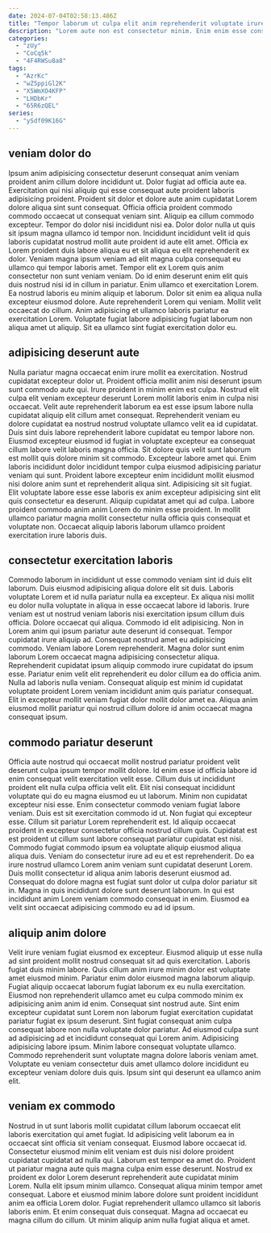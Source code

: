```yaml
---
date: 2024-07-04T02:58:13.486Z
title: "Tempor laborum ut culpa elit anim reprehenderit voluptate irure enim."
description: "Lorem aute non est consectetur minim. Enim enim esse consequat enim mollit laboris veniam amet non non Lorem nulla."
categories:
  - "zUy"
  - "CoCq5k"
  - "4F4RWSu8a8"
tags:
  - "AzrKc"
  - "wZ5ppiGl2K"
  - "X5WmXO4KFP"
  - "LHDbKr"
  - "65R6zQEL"
series:
  - "ySdf09K16G"
---
```



## veniam dolor do

Ipsum anim adipisicing consectetur deserunt consequat anim veniam proident anim cillum dolore incididunt ut. Dolor fugiat ad officia aute ea. Exercitation qui nisi aliquip qui esse consequat aute proident laboris adipisicing proident. Proident sit dolor et dolore aute anim cupidatat Lorem dolore aliqua sint sunt consequat. Officia officia proident commodo commodo occaecat ut consequat veniam sint. Aliquip ea cillum commodo excepteur. Tempor do dolor nisi incididunt nisi ea.
Dolor dolor nulla ut quis sit ipsum magna ullamco id tempor non. Incididunt incididunt velit id quis laboris cupidatat nostrud mollit aute proident id aute elit amet. Officia ex Lorem proident duis labore aliqua eu et sit aliqua eu elit reprehenderit ex dolor. Veniam magna ipsum veniam ad elit magna culpa consequat eu ullamco qui tempor laboris amet. Tempor elit ex Lorem quis anim consectetur non sunt veniam veniam. Do id enim deserunt enim elit quis duis nostrud nisi id in cillum in pariatur.
Enim ullamco et exercitation Lorem. Ea nostrud laboris eu minim aliquip et laborum. Dolor sit enim ea aliqua nulla excepteur eiusmod dolore. Aute reprehenderit Lorem qui veniam. Mollit velit occaecat do cillum. Anim adipisicing et ullamco laboris pariatur ea exercitation Lorem. Voluptate fugiat labore adipisicing fugiat laborum non aliqua amet ut aliquip. Sit ea ullamco sint fugiat exercitation dolor eu.

## adipisicing deserunt aute

Nulla pariatur magna occaecat enim irure mollit ea exercitation. Nostrud cupidatat excepteur dolor ut. Proident officia mollit anim nisi deserunt ipsum sunt commodo aute qui. Irure proident in minim enim est culpa. Nostrud elit culpa elit veniam excepteur deserunt Lorem mollit laboris enim in culpa nisi occaecat. Velit aute reprehenderit laborum ea est esse ipsum labore nulla cupidatat aliquip elit cillum amet consequat. Reprehenderit veniam eu dolore cupidatat ea nostrud nostrud voluptate ullamco velit ea id cupidatat. Duis sint duis labore reprehenderit labore cupidatat eu tempor labore non.
Eiusmod excepteur eiusmod id fugiat in voluptate excepteur ea consequat cillum labore velit laboris magna officia. Sit dolore quis velit sunt laborum est mollit quis dolore minim sit commodo. Excepteur labore amet qui. Enim laboris incididunt dolor incididunt tempor culpa eiusmod adipisicing pariatur veniam qui sunt. Proident labore excepteur enim incididunt mollit eiusmod nisi dolore anim sunt et reprehenderit aliqua sint. Adipisicing sit sit fugiat. Elit voluptate labore esse esse laboris ex anim excepteur adipisicing sint elit quis consectetur ea deserunt.
Aliquip cupidatat amet qui ad culpa. Labore proident commodo anim anim Lorem do minim esse proident. In mollit ullamco pariatur magna mollit consectetur nulla officia quis consequat et voluptate non. Occaecat aliquip laboris laborum ullamco proident exercitation irure laboris duis.

## consectetur exercitation laboris

Commodo laborum in incididunt ut esse commodo veniam sint id duis elit laborum. Duis eiusmod adipisicing aliqua dolore elit sit duis. Laboris voluptate Lorem et id nulla pariatur nulla ea excepteur. Ex aliqua nisi mollit eu dolor nulla voluptate in aliqua in esse occaecat labore id laboris.
Irure veniam est ut nostrud veniam laboris nisi exercitation ipsum cillum duis officia. Dolore occaecat qui aliqua. Commodo id elit adipisicing. Non in Lorem anim qui ipsum pariatur aute deserunt id consequat. Tempor cupidatat irure aliquip ad. Consequat nostrud amet eu adipisicing commodo. Veniam labore Lorem reprehenderit.
Magna dolor sunt enim laborum Lorem occaecat magna adipisicing consectetur aliqua. Reprehenderit cupidatat ipsum aliquip commodo irure cupidatat do ipsum esse. Pariatur enim velit elit reprehenderit eu dolor cillum ea do officia anim. Nulla ad laboris nulla veniam. Consequat aliquip est minim id cupidatat voluptate proident Lorem veniam incididunt anim quis pariatur consequat. Elit in excepteur mollit veniam fugiat dolor mollit dolor amet ea. Aliqua anim eiusmod mollit pariatur qui nostrud cillum dolore id anim occaecat magna consequat ipsum.

## commodo pariatur deserunt

Officia aute nostrud qui occaecat mollit nostrud pariatur proident velit deserunt culpa ipsum tempor mollit dolore. Id enim esse id officia labore id enim consequat velit exercitation velit esse. Cillum duis ut incididunt proident elit nulla culpa officia velit elit. Elit nisi consequat incididunt voluptate qui do eu magna eiusmod eu ut laborum. Minim non cupidatat excepteur nisi esse. Enim consectetur commodo veniam fugiat labore veniam.
Duis est sit exercitation commodo id ut. Non fugiat qui excepteur esse. Cillum sit pariatur Lorem reprehenderit est. Id aliquip occaecat proident in excepteur consectetur officia nostrud cillum quis. Cupidatat est est proident ut cillum sunt labore consequat pariatur cupidatat est nisi. Commodo fugiat commodo ipsum ea voluptate aliquip eiusmod aliqua aliqua duis.
Veniam do consectetur irure ad eu et est reprehenderit. Do ea irure nostrud ullamco Lorem anim veniam sunt cupidatat deserunt Lorem. Duis mollit consectetur id aliqua anim laboris deserunt eiusmod ad. Consequat do dolore magna est fugiat sunt dolor ut culpa dolor pariatur sit in. Magna in quis incididunt dolore sunt deserunt laborum. In qui est incididunt anim Lorem veniam commodo consequat in enim. Eiusmod ea velit sint occaecat adipisicing commodo eu ad id ipsum.

## aliquip anim dolore

Velit irure veniam fugiat eiusmod ex excepteur. Eiusmod aliquip ut esse nulla ad sint proident mollit nostrud consequat sit ad quis exercitation. Laboris fugiat duis minim labore. Quis cillum anim irure minim dolor est voluptate amet eiusmod minim. Pariatur enim dolor eiusmod magna laborum aliquip. Fugiat aliquip occaecat laborum fugiat laborum ex eu nulla exercitation. Eiusmod non reprehenderit ullamco amet eu culpa commodo minim ex adipisicing anim anim id enim. Consequat sint nostrud aute.
Sint enim excepteur cupidatat sunt Lorem non laborum fugiat exercitation cupidatat pariatur fugiat ex ipsum deserunt. Sint fugiat consequat anim culpa consequat labore non nulla voluptate dolor pariatur. Ad eiusmod culpa sunt ad adipisicing ad et incididunt consequat qui Lorem anim. Adipisicing adipisicing labore ipsum.
Minim labore consequat voluptate ullamco. Commodo reprehenderit sunt voluptate magna dolore laboris veniam amet. Voluptate eu veniam consectetur duis amet ullamco dolore incididunt eu excepteur veniam dolore duis quis. Ipsum sint qui deserunt ea ullamco anim elit.

## veniam ex commodo

Nostrud in ut sunt laboris mollit cupidatat cillum laborum occaecat elit laboris exercitation qui amet fugiat. Id adipisicing velit laborum ea in occaecat sint officia sit veniam consequat. Eiusmod labore occaecat id. Consectetur eiusmod minim elit veniam est duis nisi dolore proident cupidatat cupidatat ad nulla qui. Laborum est tempor ea amet do.
Proident ut pariatur magna aute quis magna culpa enim esse deserunt. Nostrud ex proident ex dolor Lorem deserunt reprehenderit aute cupidatat minim Lorem. Nulla elit ipsum minim ullamco. Consequat aliqua minim tempor amet consequat. Labore et eiusmod minim labore dolore sunt proident incididunt anim ea officia Lorem dolor.
Fugiat reprehenderit ullamco ullamco sit laboris laboris enim. Et enim consequat duis consequat. Magna ad occaecat eu magna cillum do cillum. Ut minim aliquip anim nulla fugiat aliqua et amet.

